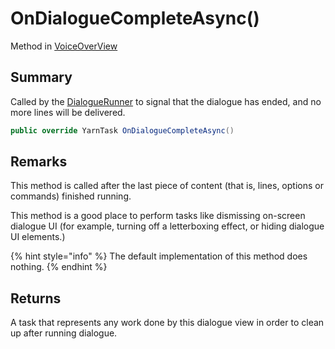 # OnDialogueCompleteAsync()

Method in [VoiceOverView](yarn.unity.voiceoverview.md)

## Summary

Called by the [DialogueRunner](yarn.unity.dialoguerunner.md) to signal that the dialogue has ended, and no more lines will be delivered.

```csharp
public override YarnTask OnDialogueCompleteAsync()
```

## Remarks

This method is called after the last piece of content (that is, lines, options or commands) finished running.

This method is a good place to perform tasks like dismissing on-screen dialogue UI (for example, turning off a letterboxing effect, or hiding dialogue UI elements.)

{% hint style="info" %}
The default implementation of this method does nothing.
{% endhint %}

## Returns

A task that represents any work done by this dialogue view in order to clean up after running dialogue.
